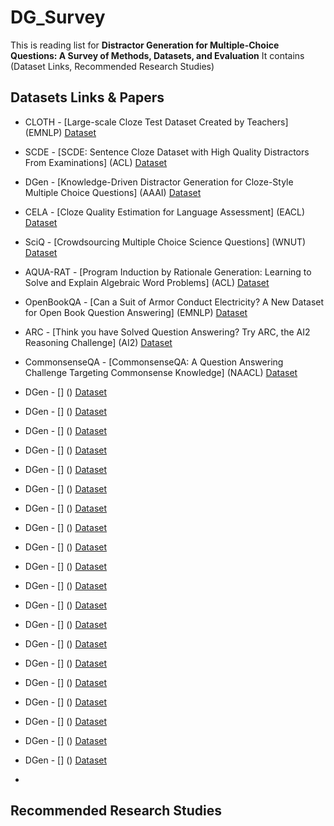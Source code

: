 # DG_Survey
This is reading list for **Distractor Generation for Multiple-Choice Questions: A Survey of Methods, Datasets, and Evaluation**
It contains (Dataset Links, Recommended Research Studies)
## Datasets Links & Papers
* CLOTH  - [Large-scale Cloze Test Dataset Created by Teachers] (EMNLP) [Dataset](https://www.cs.cmu.edu/~glai1/data/cloth/)
* SCDE   - [SCDE: Sentence Cloze Dataset with High Quality Distractors From Examinations] (ACL) [Dataset](https://vgtomahawk.github.io/sced.html)
* DGen   - [Knowledge-Driven Distractor Generation for Cloze-Style Multiple Choice Questions] (AAAI) [Dataset](https://github.com/DRSY/DGen)

* CELA - [Cloze Quality Estimation for Language Assessment] (EACL) [Dataset](https://github.com/zz-zhang/cloze-quality-estimation)
* SciQ - [Crowdsourcing Multiple Choice Science Questions] (WNUT) [Dataset](https://allenai.org/data/sciq)
* AQUA-RAT  - [Program Induction by Rationale Generation: Learning to Solve and Explain Algebraic Word Problems] (ACL) [Dataset](https://github.com/google-deepmind/AQuA)
* OpenBookQA  - [Can a Suit of Armor Conduct Electricity? A New Dataset for Open Book Question Answering] (EMNLP) [Dataset](https://allenai.org/data/open-book-qa)
* ARC - [Think you have Solved Question Answering? Try ARC, the AI2 Reasoning Challenge] (AI2) [Dataset](https://allenai.org/data/arc)
* CommonsenseQA - [CommonsenseQA: A Question Answering Challenge Targeting Commonsense Knowledge] (NAACL) [Dataset](https://www.tau-nlp.sites.tau.ac.il/commonsenseqa)
* DGen - [] () [Dataset]()
* DGen - [] () [Dataset]()
* DGen - [] () [Dataset]()
* DGen - [] () [Dataset]()
* DGen - [] () [Dataset]()
* DGen - [] () [Dataset]()
* DGen - [] () [Dataset]()
* DGen - [] () [Dataset]()
* DGen - [] () [Dataset]()
* DGen - [] () [Dataset]()
* DGen - [] () [Dataset]()
* DGen - [] () [Dataset]()
* DGen - [] () [Dataset]()
* DGen - [] () [Dataset]()
* DGen - [] () [Dataset]()
* DGen - [] () [Dataset]()
* DGen - [] () [Dataset]()
* DGen - [] () [Dataset]()
* DGen - [] () [Dataset]()
* DGen - [] () [Dataset]()
* 





## Recommended Research Studies
